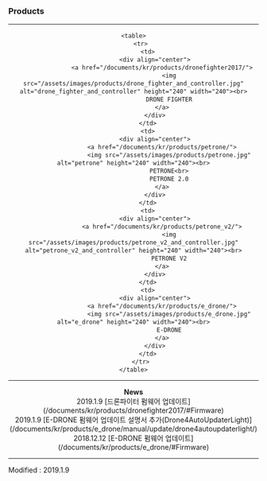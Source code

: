 ### Products

---

<div align="center">

    <table>
        <tr>
            <td>
                <div align="center">
                    <a href="/documents/kr/products/dronefighter2017/">
                        <img src="/assets/images/products/drone_fighter_and_controller.jpg" alt="drone_fighter_and_controller" height="240" width="240"><br>
                        DRONE FIGHTER
                    </a>
                </div>
            </td>
            <td>
                <div align="center">
                    <a href="/documents/kr/products/petrone/">
                        <img src="/assets/images/products/petrone.jpg" alt="petrone" height="240" width="240"><br>
                        PETRONE<br>
                        PETRONE 2.0
                    </a>
                </div>
            </td>
            <td>
                <div align="center">
                    <a href="/documents/kr/products/petrone_v2/">
                        <img src="/assets/images/products/petrone_v2_and_controller.jpg" alt="petrone_v2_and_controller" height="240" width="240"><br>
                        PETRONE V2
                    </a>
                </div>
            </td>
            <td>
                <div align="center">
                    <a href="/documents/kr/products/e_drone/">
                        <img src="/assets/images/products/e_drone.jpg" alt="e_drone" height="240" width="240"><br>
                        E-DRONE
                    </a>
                </div>
            </td>
        </tr>
    </table>

</div>

---

<div align="center">
    <b>News</b><br>
    2019.1.9 [드론파이터 펌웨어 업데이트](/documents/kr/products/dronefighter2017/#Firmware)<br>
    2019.1.9 [E-DRONE 펌웨어 업데이트 설명서 추가(Drone4AutoUpdaterLight)](/documents/kr/products/e_drone/manual/update/drone4autoupdaterlight/)<br>
    2018.12.12 [E-DRONE 펌웨어 업데이트](/documents/kr/products/e_drone/#Firmware)
</div>

---

Modified : 2019.1.9